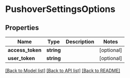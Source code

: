 # PushoverSettingsOptions

## Properties
Name | Type | Description | Notes
------------ | ------------- | ------------- | -------------
**access_token** | **string** |  | [optional] 
**user_token** | **string** |  | [optional] 

[[Back to Model list]](../../README.md#documentation-for-models) [[Back to API list]](../../README.md#documentation-for-api-endpoints) [[Back to README]](../../README.md)

